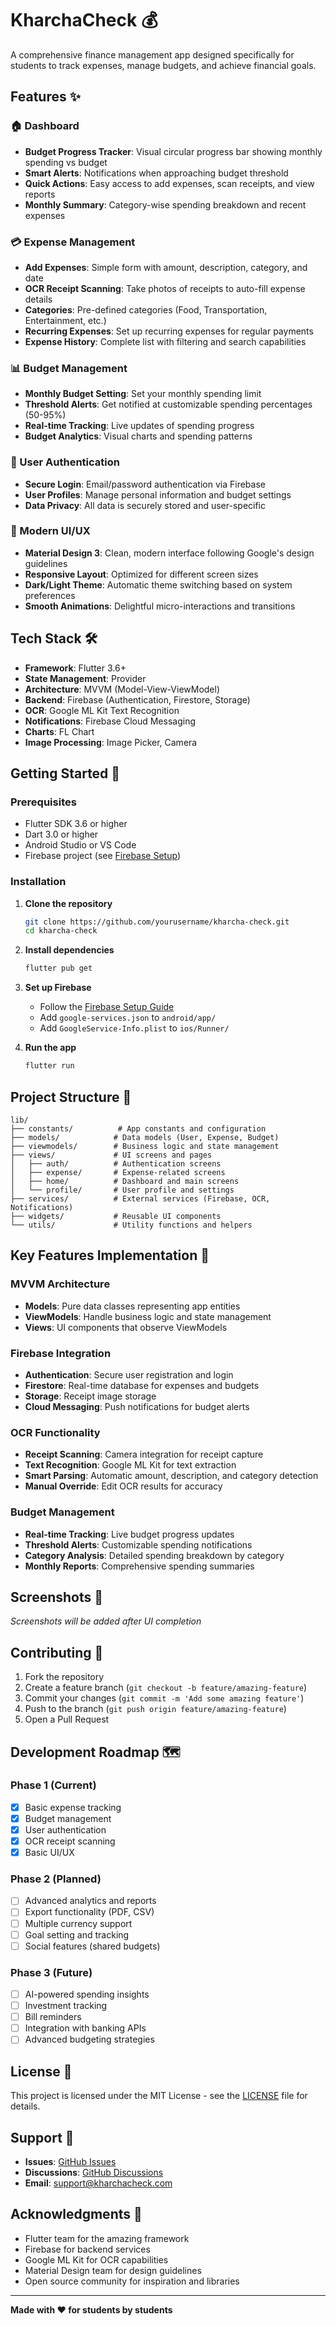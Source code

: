 # KharchaCheck 💰

A comprehensive finance management app designed specifically for students to track expenses, manage budgets, and achieve financial goals.

## Features ✨

### 🏠 Dashboard
- **Budget Progress Tracker**: Visual circular progress bar showing monthly spending vs budget
- **Smart Alerts**: Notifications when approaching budget threshold
- **Quick Actions**: Easy access to add expenses, scan receipts, and view reports
- **Monthly Summary**: Category-wise spending breakdown and recent expenses

### 💳 Expense Management
- **Add Expenses**: Simple form with amount, description, category, and date
- **OCR Receipt Scanning**: Take photos of receipts to auto-fill expense details
- **Categories**: Pre-defined categories (Food, Transportation, Entertainment, etc.)
- **Recurring Expenses**: Set up recurring expenses for regular payments
- **Expense History**: Complete list with filtering and search capabilities

### 📊 Budget Management
- **Monthly Budget Setting**: Set your monthly spending limit
- **Threshold Alerts**: Get notified at customizable spending percentages (50-95%)
- **Real-time Tracking**: Live updates of spending progress
- **Budget Analytics**: Visual charts and spending patterns

### 🔐 User Authentication
- **Secure Login**: Email/password authentication via Firebase
- **User Profiles**: Manage personal information and budget settings
- **Data Privacy**: All data is securely stored and user-specific

### 📱 Modern UI/UX
- **Material Design 3**: Clean, modern interface following Google's design guidelines
- **Responsive Layout**: Optimized for different screen sizes
- **Dark/Light Theme**: Automatic theme switching based on system preferences
- **Smooth Animations**: Delightful micro-interactions and transitions

## Tech Stack 🛠️

- **Framework**: Flutter 3.6+
- **State Management**: Provider
- **Architecture**: MVVM (Model-View-ViewModel)
- **Backend**: Firebase (Authentication, Firestore, Storage)
- **OCR**: Google ML Kit Text Recognition
- **Notifications**: Firebase Cloud Messaging
- **Charts**: FL Chart
- **Image Processing**: Image Picker, Camera

## Getting Started 🚀

### Prerequisites
- Flutter SDK 3.6 or higher
- Dart 3.0 or higher
- Android Studio or VS Code
- Firebase project (see [Firebase Setup](firebase_setup.md))

### Installation

1. **Clone the repository**
   ```bash
   git clone https://github.com/yourusername/kharcha-check.git
   cd kharcha-check
   ```

2. **Install dependencies**
   ```bash
   flutter pub get
   ```

3. **Set up Firebase**
   - Follow the [Firebase Setup Guide](firebase_setup.md)
   - Add `google-services.json` to `android/app/`
   - Add `GoogleService-Info.plist` to `ios/Runner/`

4. **Run the app**
   ```bash
   flutter run
   ```

## Project Structure 📁

```
lib/
├── constants/          # App constants and configuration
├── models/            # Data models (User, Expense, Budget)
├── viewmodels/        # Business logic and state management
├── views/             # UI screens and pages
│   ├── auth/          # Authentication screens
│   ├── expense/       # Expense-related screens
│   ├── home/          # Dashboard and main screens
│   └── profile/       # User profile and settings
├── services/          # External services (Firebase, OCR, Notifications)
├── widgets/           # Reusable UI components
└── utils/             # Utility functions and helpers
```

## Key Features Implementation 🔧

### MVVM Architecture
- **Models**: Pure data classes representing app entities
- **ViewModels**: Handle business logic and state management
- **Views**: UI components that observe ViewModels

### Firebase Integration
- **Authentication**: Secure user registration and login
- **Firestore**: Real-time database for expenses and budgets
- **Storage**: Receipt image storage
- **Cloud Messaging**: Push notifications for budget alerts

### OCR Functionality
- **Receipt Scanning**: Camera integration for receipt capture
- **Text Recognition**: Google ML Kit for text extraction
- **Smart Parsing**: Automatic amount, description, and category detection
- **Manual Override**: Edit OCR results for accuracy

### Budget Management
- **Real-time Tracking**: Live budget progress updates
- **Threshold Alerts**: Customizable spending notifications
- **Category Analysis**: Detailed spending breakdown by category
- **Monthly Reports**: Comprehensive spending summaries

## Screenshots 📸

*Screenshots will be added after UI completion*

## Contributing 🤝

1. Fork the repository
2. Create a feature branch (`git checkout -b feature/amazing-feature`)
3. Commit your changes (`git commit -m 'Add some amazing feature'`)
4. Push to the branch (`git push origin feature/amazing-feature`)
5. Open a Pull Request

## Development Roadmap 🗺️

### Phase 1 (Current)
- [x] Basic expense tracking
- [x] Budget management
- [x] User authentication
- [x] OCR receipt scanning
- [x] Basic UI/UX

### Phase 2 (Planned)
- [ ] Advanced analytics and reports
- [ ] Export functionality (PDF, CSV)
- [ ] Multiple currency support
- [ ] Goal setting and tracking
- [ ] Social features (shared budgets)

### Phase 3 (Future)
- [ ] AI-powered spending insights
- [ ] Investment tracking
- [ ] Bill reminders
- [ ] Integration with banking APIs
- [ ] Advanced budgeting strategies

## License 📄

This project is licensed under the MIT License - see the [LICENSE](LICENSE) file for details.

## Support 💬

- **Issues**: [GitHub Issues](https://github.com/yourusername/kharcha-check/issues)
- **Discussions**: [GitHub Discussions](https://github.com/yourusername/kharcha-check/discussions)
- **Email**: support@kharchacheck.com

## Acknowledgments 🙏

- Flutter team for the amazing framework
- Firebase for backend services
- Google ML Kit for OCR capabilities
- Material Design team for design guidelines
- Open source community for inspiration and libraries

---

**Made with ❤️ for students by students**